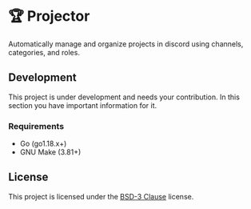 # 🏆 Projector
Automatically manage and organize projects in discord using channels, categories, and roles.

## Development
This project is under development and needs your contribution. In this section you have important information for it.

### Requirements

- Go (go1.18.x+)
- GNU Make (3.81+)

## License

This project is licensed under the [BSD-3 Clause](LICENSE) license.